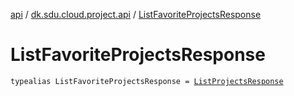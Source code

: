 [api](../index.md) / [dk.sdu.cloud.project.api](index.md) / [ListFavoriteProjectsResponse](./-list-favorite-projects-response.md)

# ListFavoriteProjectsResponse

`typealias ListFavoriteProjectsResponse = `[`ListProjectsResponse`](-list-projects-response.md)